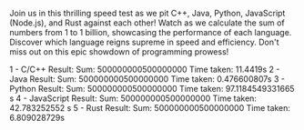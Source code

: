 Join us in this thrilling speed test as we pit C++, Java, Python, JavaScript (Node.js), and Rust against each other! Watch as we calculate the sum of numbers from 1 to 1 billion, showcasing the performance of each language. Discover which language reigns supreme in speed and efficiency. Don't miss out on this epic showdown of programming prowess!


1 - C/C++           Result: Sum: 500000000500000000
                            Time taken: 11.4419s
2 - Java            Result: Sum: 500000000500000000
                            Time taken: 0.476600807s
3 - Python          Result: Sum: 500000000500000000
                            Time taken: 97.1184549331665 s
4 - JavaScript      Result: Sum: 500000000500000000
                            Time taken: 42.783252552 s
5 - Rust            Result: Sum: 500000000500000000
                            Time taken: 6.809028729s